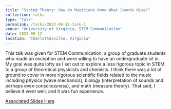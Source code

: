 ```yaml
---
title: "String Theory: How do Musicians Know What Sounds Nice?"
collection: talks
type: "Talk"
permalink: /talks/2023-09-12-talk-1
venue: "University of Virginia, STEM Communication"
date: 2023-09-12
location: "Charlottesville, Virginia"
---
```


This talk was given for STEM Communication, a group of graduate students who made an exception and were willing to have an undergraduate sit in. My goal was quite lofty as I set out to explore a less rigorous topic in STEM to a group of theoretical physicists and chemists. I think there was a lot of ground to cover in more rigorous scientific fields related to the music including physics (wave mechanics), biology (interpretation of sounds and perhaps even consciousness), and math (measure theory). That said, I believe it went well, and it was fun experience.

[Associated Slides Here](http://mohan-s1.github.io/files/stemm_comm1.pdf)
